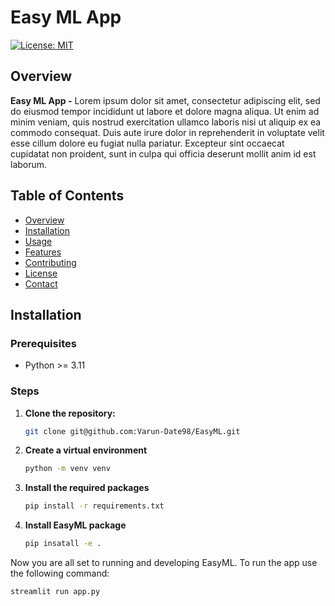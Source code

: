 # Easy ML App

[![License: MIT](https://img.shields.io/badge/License-MIT-yellow.svg)](LICENSE)

## Overview

**Easy ML App -** Lorem ipsum dolor sit amet, consectetur adipiscing elit, sed do eiusmod tempor incididunt ut labore et dolore magna aliqua. Ut enim ad minim veniam, quis nostrud exercitation ullamco laboris nisi ut aliquip ex ea commodo consequat. Duis aute irure dolor in reprehenderit in voluptate velit esse cillum dolore eu fugiat nulla pariatur. Excepteur sint occaecat cupidatat non proident, sunt in culpa qui officia deserunt mollit anim id est laborum.

## Table of Contents

- [Overview](#overview)
- [Installation](#installation)
- [Usage](#usage)
- [Features](#features)
- [Contributing](#contributing)
- [License](#license)
- [Contact](#contact)

## Installation

### Prerequisites

- Python >= 3.11

### Steps

1. **Clone the repository:**
   ```bash
   git clone git@github.com:Varun-Date98/EasyML.git

2. **Create a virtual environment**
   ```bash
   python -m venv venv
   
3. **Install the required packages**
   ```bash
   pip install -r requirements.txt

4. **Install EasyML package**
   ```bash
   pip insatall -e .

Now you are all set to running and developing EasyML. To run the app use the following command:
   ```bash
   streamlit run app.py
